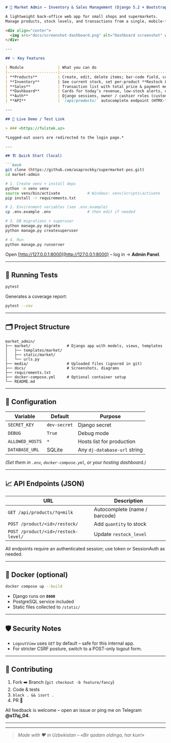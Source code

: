 ````markdown
# 🛒 Market Admin – Inventory & Sales Management (Django 5.2 + Bootstrap 5)

A lightweight back-office web app for small shops and supermarkets.  
Manage products, stock levels, and transactions from a single, mobile-friendly dashboard.

<div align="center">
  <img src="docs/screenshot-dashboard.png" alt="Dashboard screenshot" width="90%">
</div>

---

## ✨ Key Features

| Module               | What you can do                                                                 |
|----------------------|---------------------------------------------------------------------------------|
| **Products**         | Create, edit, delete items; bar-code field, cost/price, category                |
| **Inventory**        | See current stock, set per-product **Restock Level**, one-click **Restock**     |
| **Sales**            | Transaction list with total price & payment method                              |
| **Dashboard**        | Cards for today’s revenue, low-stock alerts, quick links                        |
| **Auth**             | Django sessions, owner / cashier roles (customisable)                           |
| **API**              | `/api/products/` autocomplete endpoint (HTMX-friendly JSON)                     |

---

## 🚀 Live Demo / Test Link

> ### <https://fulstek.uz>

*Logged-out users are redirected to the login page.*  

---

## 🏗️ Quick Start (local)

```bash
git clone (https://github.com/asaprockky/supermarket-pos.git)
cd market-admin

# 1. Create venv + install deps
python -m venv venv
source venv/bin/activate            # Windows: venv\Scripts\activate
pip install -r requirements.txt

# 2. Environment variables (see .env.example)
cp .env.example .env                # then edit if needed

# 3. DB migrations + superuser
python manage.py migrate
python manage.py createsuperuser

# 4. Run
python manage.py runserver
````

Open [http://127.0.0.1:8000](http://127.0.0.1:8000) – log in → **Admin Panel**.

---

## 🧪 Running Tests

```bash
pytest
```

Generates a coverage report:

```bash
pytest --cov
```

---

## 🗂️ Project Structure

```
market_admin/
├── market/                # Django app with models, views, templates
│   ├── templates/market/
│   ├── static/market/
│   └── urls.py
├── media/                 # Uploaded files (ignored in git)
├── docs/                  # Screenshots, diagrams
├── requirements.txt
├── docker-compose.yml     # Optional container setup
└── README.md
```

---

## 🔧 Configuration

| Variable        | Default      | Purpose                      |
| --------------- | ------------ | ---------------------------- |
| `SECRET_KEY`    | `dev-secret` | Django secret                |
| `DEBUG`         | `True`       | Debug mode                   |
| `ALLOWED_HOSTS` | `*`          | Hosts list for production    |
| `DATABASE_URL`  | SQLite       | Any `dj-database-url` string |

*(Set them in `.env`, `docker-compose.yml`, or your hosting dashboard.)*

---

## 📈 API Endpoints (JSON)

| URL                                 | Description                   |
| ----------------------------------- | ----------------------------- |
| `GET /api/products/?q=milk`         | Autocomplete (name / barcode) |
| `POST /product/<id>/restock/`       | Add `quantity` to stock       |
| `POST /product/<id>/restock-level/` | Update `restock_level`        |

All endpoints require an authenticated session; use token or SessionAuth as needed.

---

## 🐳 Docker (optional)

```bash
docker compose up --build
```

* Django runs on **`8000`**
* PostgreSQL service included
* Static files collected to `/static/`

---

## 🛡️ Security Notes

* `LogoutView` uses `GET` by default – safe for this internal app.
* For stricter CSRF posture, switch to a POST-only logout form.

---

## 🤝 Contributing

1. Fork ➡️ Branch (`git checkout -b feature/fancy`)
2. Code & tests
3. `black . && isort .`
4. PR 🚀

All feedback is welcome – open an issue or ping me on Telegram **@s17aj_04**.

---



---

> *Made with ❤️ in Uzbekistan – «Bir qadam oldinga, har kun!»*
